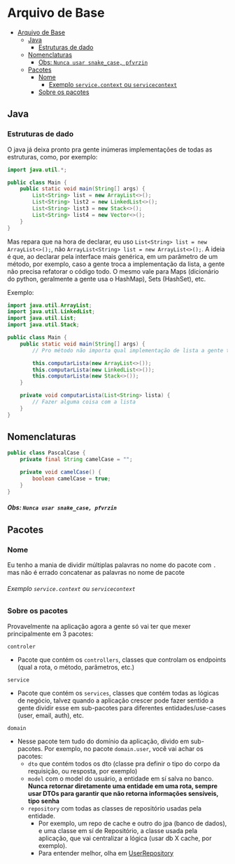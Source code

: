 # Arquivo de Base

<!-- TOC -->

* [Arquivo de Base](#arquivo-de-base)
    * [Java](#java)
        * [Estruturas de dado](#estruturas-de-dado)
    * [Nomenclaturas](#nomenclaturas)
      * [Obs: `Nunca usar snake_case, pfvrzin`](#obs-nunca-usar-snakecase-pfvrzin)
    * [Pacotes](#pacotes)
        * [Nome](#nome)
          * [Exemplo `service.context` ou `servicecontext`](#exemplo-servicecontext-ou-servicecontext)
        * [Sobre os pacotes](#sobre-os-pacotes)

<!-- TOC -->

## Java

### Estruturas de dado

O java já deixa pronto pra gente inúmeras implementações de todas as estruturas, como, por exemplo:

```java
import java.util.*;

public class Main {
    public static void main(String[] args) {
        List<String> list = new ArrayList<>();
        List<String> list2 = new LinkedList<>();
        List<String> list3 = new Stack<>();
        List<String> list4 = new Vector<>();
    }
}
```

Mas repara que na hora de declarar, eu uso `List<String> list = new ArrayList<>();`,
não `ArrayList<String> list = new ArrayList<>();`. A ideia é que, ao declarar pela interface mais genérica,
em um parâmetro de um método, por exemplo, caso a gente troca a implementação da lista, a gente não precisa refatorar o
código todo. O mesmo vale para Maps (dicionário do python, geralmente a gente usa o HashMap), Sets (HashSet), etc.

Exemplo:

```java
import java.util.ArrayList;
import java.util.LinkedList;
import java.util.List;
import java.util.Stack;

public class Main {
    public static void main(String[] args) {
        // Pro método não importa qual implementação de lista a gente ta usando

        this.computarLista(new ArrayList<>());
        this.computarLista(new LinkedList<>());
        this.computarLista(new Stack<>());
    }

    private void computarLista(List<String> lista) {
        // Fazer alguma coisa com a lista
    }
}
```

## Nomenclaturas

```java
public class PascalCase {
    private final String camelCase = "";

    private void camelCase() {
        boolean camelCase = true;
    }
}
```

##### Obs: `Nunca usar snake_case, pfvrzin`

## Pacotes

### Nome

Eu tenho a mania de dividir múltiplas palavras no nome do pacote com `.`  mas não é errado concatenar as palavras no
nome de pacote

###### Exemplo `service.context` ou `servicecontext`

### Sobre os pacotes

Provavelmente na aplicação agora a gente só vai ter que mexer principalmente em 3 pacotes:

`controler`

- Pacote que contém os `controllers`, classes que controlam os endpoints (qual a rota, o método, parâmetros, etc.)

`service`

- Pacote que contém os `services`, classes que contém todas as lógicas de negócio, talvez quando a aplicação crescer
  pode fazer sentido a gente dividir esse em sub-pacotes para diferentes entidades/use-cases (user, email, auth), etc.

`domain`

- Nesse pacote tem tudo do domínio da aplicação, divido em sub-pacotes. Por exemplo, no pacote `domain.user`, você vai
  achar os pacotes:
    - `dto` que contém todos os dto (classe pra definir o tipo do corpo da requisição, ou resposta, por
      exemplo)
    - `model` com o model do usuário, a entidade em sí salva no banco. **Nunca retornar diretamente
      uma entidade em uma rota, sempre usar DTOs para garantir que não retorna informações sensíveis, tipo senha**
    - `repository` com todas as classes de repositório usadas pela entidade.
        - Por exemplo, um repo de cache e outro do jpa (banco de dados), e uma classe em sí de Repositório, a
          classe usada pela aplicação, que vai centralizar a lógica (usar db X cache, por exemplo).
        - Para entender melhor, olha
          em [UserRepository](src/main/java/andre/chamis/healthproject/domain/user/repository/UserRepository.java)